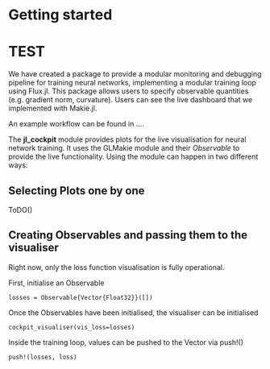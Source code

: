# Getting started

# TEST
We have created a package to provide a modular monitoring and debugging pipeline for training neural networks, implementing a modular training loop using Flux.jl.
This package allows users to specify observable quantities (e.g. gradient norm, curvature).
Users can see the live dashboard that we implemented with Makie.jl.

An example workflow can be found in ....

The **jl_cockpit** module provides plots for the live visualisation for neural network training. It uses the GLMakie module and their *Observable* to provide the live functionality. Using the module can happen in two different ways:

## Selecting Plots one by one
ToDO()

## Creating Observables and passing them to the visualiser
Right now, only the loss function visualisation is fully operational.

First, initialise an Observable

    losses = Observable{Vector{Float32}}([])

Once the Observables have been initialised, the visualiser can be initialised

    cockpit_visualiser(vis_loss=losses)

Inside the training loop, values can be pushed to the Vector via push!()

    push!(losses, loss)
